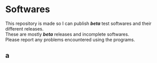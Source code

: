 # Softwares  

This repository is made so I can publish ***beta*** test softwares and their different releases.  
These are mostly ***beta*** releases and incomplete softwares.  
Please report any problems encountered using the programs.  
## a
